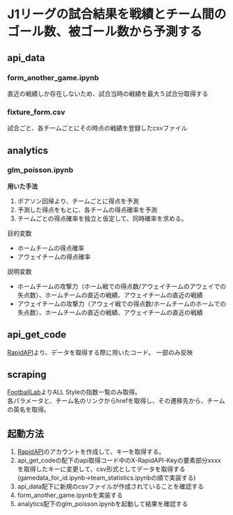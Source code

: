 # J1リーグの試合結果を戦績とチーム間のゴール数、被ゴール数から予測する

## api_data
### form_another_game.ipynb
直近の戦績しか存在しないため、試合当時の戦績を最大５試合分取得する
### fixture_form.csv
試合ごと、各チームごとにその時点の戦績を登録したcsvファイル

## analytics
### glm_poisson.ipynb
**用いた手法**
1. ポアソン回帰より、チームごとに得点を予測
2. 予測した得点をもとに、各チームの得点確率を予測
3. チームごとの得点確率を独立と仮定して、同時確率を求める。

目的変数
* ホームチームの得点確率
* アウェイチームの得点確率

説明変数
* ホームチームの攻撃力（ホーム戦での得点数/アウェイチームのアウェイでの失点数）、ホームチームの直近の戦績、アウェイチームの直近の戦績
* アウェイチームの攻撃力（アウェイ戦での得点数/ホームチームのホームでの失点数）、ホームチームの直近の戦績、アウェイチームの直近の戦績

## api_get_code
[RapidAPI](https://rapidapi.com/hub)より、データを取得する際に用いたコード。
一部のみ反映

## scraping
[FootballLab](https://www.football-lab.jp/summary/team_style/j1/?year=2023)よりALL Styleの指数一覧のみ取得。  
各パラメータと、チーム名のリンクからhrefを取得し、その遷移先から、チームの英名を取得。

## 起動方法
1. [RapidAPI](https://rapidapi.com/hub)のアカウントを作成して、キーを取得する。
2. api_get_codeの配下のapi取得コード中のX-RapidAPI-Keyの要素部分xxxxを取得したキーに変更して、csv形式としてデータを取得する(gamedata_for_id.ipynb→team_statistics.ipynbの順で実装する)
3. api_data配下に新規のcsvファイルが作成されていることを確認する
4. form_another_game.ipynbを実装する
5. analytics配下のglm_poisson.ipynbを起動して結果を確認する
